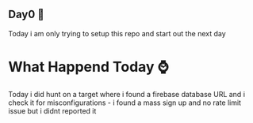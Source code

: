 ## Day0 🌱

Today i am only trying to setup this repo and start out the next day


# What Happend Today ⌚

Today i did hunt on a target where i found a firebase database URL and i check it for misconfigurations - i found a mass sign up and no rate limit issue but i didnt reported it 
